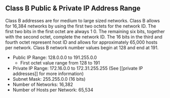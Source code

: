 ## Class B Public & Private IP Address Range

Class B addresses are for medium to large sized networks. Class B allows for 16,384 networks by using the first two octets for the network ID. The first two bits in the first octet are always 1 0. The remaining six bits, together with the second octet, complete the network ID. The 16 bits in the third and fourth octet represent host ID and allows for approximately 65,000 hosts per network. Class B network number values begin at 128 and end at 191.

- Public IP Range: 128.0.0.0 to 191.255.0.0
    - First octet value range from 128 to 191
- Private IP Range: 172.16.0.0 to 172.31.255.255 (See [[private IP addresses]] for more information)
- Subnet Mask: 255.255.0.0 (16 bits)
- Number of Networks: 16,382
- Number of Hosts per Network: 65,534